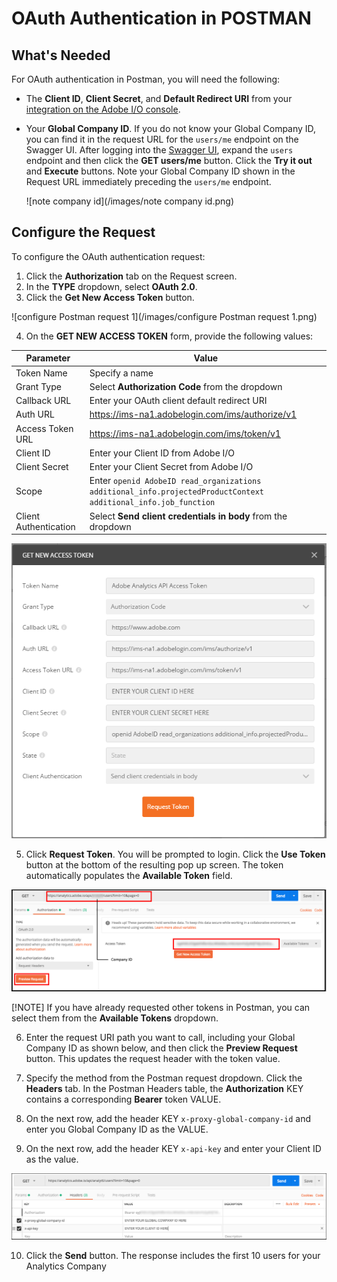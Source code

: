 # OAuth Authentication in POSTMAN

## What's Needed

For OAuth authentication in Postman, you will need the following:

* The **Client ID**, **Client Secret**, and **Default Redirect URI** from your [integration on the Adobe I/O console](create-oauth-client.md).
* Your **Global Company ID**. If you do not know your Global Company ID, you can find it in the request URL for the `users/me` endpoint on the Swagger UI. After logging into the [Swagger UI](https://adobedocs.github.io/analytics-2.0-apis), expand the `users` endpoint and then click the **GET users/me** button. Click the **Try it out** and **Execute** buttons. Note your Global Company ID shown in the Request URL immediately preceding the `users/me` endpoint.

  ![note company id](/images/note company id.png)

## Configure the Request

To configure the OAuth authentication request:

1.  Click the **Authorization** tab on the Request screen.
2.  In the **TYPE** dropdown, select **OAuth 2.0**.
3.  Click the **Get New Access Token** button.

  ![configure Postman request 1](/images/configure Postman request 1.png)



4.  On the **GET NEW ACCESS TOKEN** form, provide the following values:

| Parameter                 | Value                                                                                                          |
| ------------------------- | -------------------------------------------------------------------------------------------------------------- |
| Token Name            | Specify a name                                                                                                 |
| Grant Type            | Select **Authorization Code** from the dropdown                                                                               |
| Callback URL          | Enter your OAuth client default redirect URI                                                                   |
| Auth URL              | <https://ims-na1.adobelogin.com/ims/authorize/v1>                                                              |
| Access Token URL      | <https://ims-na1.adobelogin.com/ims/token/v1>                                                                  |
| Client ID             | Enter your Client ID from Adobe I/O                                                                                          |
| Client Secret         | Enter your Client Secret from Adobe I/O                                                                                        |
| Scope                 | Enter `openid AdobeID read_organizations additional_info.projectedProductContext additional_info.job_function` |
| Client Authentication | Select **Send client credentials in body** from the dropdown                                                                     |

  ![Postman Oauth Step 3](/images/postman-oauth2-step3.png)

5.  Click **Request Token**. You will be prompted to login. Click the **Use Token** button at the bottom of the resulting pop up screen. The token automatically populates the **Available Token** field.

  ![Postman Oauth Step 4](/images/postman-oauth2-step4.png)

  [!NOTE] If you have already requested other tokens in Postman, you can select them from the **Available Tokens** dropdown.

6. Enter the request URI path you want to call, including your Global Company ID as shown below, and then click the **Preview Request** button. This updates the request header with the token value.

7. Specify the method from the Postman request dropdown. Click the **Headers** tab. In the Postman Headers table, the **Authorization** KEY contains a corresponding **Bearer** token VALUE.

8. On the next row, add the header KEY `x-proxy-global-company-id` and enter you Global Company ID as the VALUE.

9. On the next row, add the header KEY `x-api-key` and enter your Client ID as the value.

  ![Postman Oauth Step 5](/images/postman-oauth2-step5.png)

10. Click the **Send** button. The response includes the first 10 users for your Analytics Company
